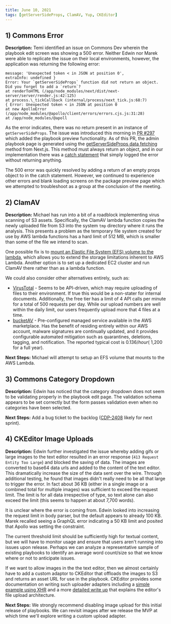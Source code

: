 ```yaml
---
title: June 10, 2021
tags: [getServerSideProps, ClamAV, Yup, CKEditor]
---
```


## 1) Commons Error

**Description:** Temi identified an issue on Commons Dev wherein the playbook edit screen was showing a 500 error. Neither Edwin nor Marek were able to replicate the issue on their local environments, however, the application was returning the following error:

```text
message: 'Unexpected token < in JSON at position 0',
extraInfo: undefined }
Error: Your `getServerSideProps` function did not return an object. Did you forget to add a `return`?
at renderToHTML (/app/node_modules/next/dist/next-server/server/render.js:42:125)
at process.\_tickCallback (internal/process/next_tick.js:68:7)
{ Error: Unexpected token < in JSON at position 0
at new ApolloError (/app/node_modules/@apollo/client/errors/errors.cjs.js:31:28)
at /app/node_modules/@apoll
```

As the error indicates, there was no return present in an instance of `getServerSideProps`. The issue was introduced this morning in [PR #297](https://github.com/IIP-Design/content-commons-client/pull/297) which added the playbook preview functionality. As of this PR, the admin playbook page is generated using the [getServerSideProps data fetching](https://nextjs.org/docs/basic-features/data-fetching#getserversideprops-server-side-rendering) method from Next.js. This method must always return an object, and in our implementation there was a [catch statement](https://github.com/IIP-Design/content-commons-client/blob/36fe128b62456ee781d734aa2546fa58fb0653cf/pages/admin/package/playbook/%5B...slug%5D.js#L48) that simply logged the error without returning anything.

The 500 error was quickly resolved by adding a return of an empty props object to in the catch statement. However, we continued to experience other errors and blank loading screens on the package preview page which we attempted to troubleshoot as a group at the conclusion of the meeting.

## 2) ClamAV

**Description:** Michael has run into a bit of a roadblock implementing virus scanning of S3 assets. Specifically, the ClamAV lambda function copies the newly uploaded file from S3 into the system `tmp` directory where it runs the analysis. This presents a problem as the temporary file system created for use by AWS lambda functions has a hard limit of 512 MB, which is smaller than some of the file we intend to scan.

One possible fix is to [mount an Elastic File System (EFS) volume to the lambda](https://aws.amazon.com/blogs/compute/using-amazon-efs-for-aws-lambda-in-your-serverless-applications/), which allows you to extend the storage limitations inherent to AWS Lambda. Another option is to set up a dedicated EC2 cluster and run ClamAV there rather than as a lambda function.

We could also consider other alternatives entirely, such as:

- [VirusTotal](https://www.virustotal.com/gui/) - Seems to be API-driven, which may require uploading of files to their environment. If true this would be a non-stater for internal documents. Additionally, the free tier has a limit of 4 API calls per minute for a total of 500 requests per day. While our upload numbers are well within the daily limit, our users frequently upload more that 4 files at a time.
- [bucketAV](https://aws.amazon.com/marketplace/pp/prodview-sykoblbsdgw2o) - Pre-configured managed service available in the AWS marketplace. Has the benefit of residing entirely within our AWS account, malware signatures are continually updated, and it provides configurable automated mitigation such as quarantines, deletions, tagging, and notification. The reported typical cost is $0.136/hour (~$1,200 for a full year).

**Next Steps:** Michael will attempt to setup an EFS volume that mounts to the AWS Lambda.

## 3) Commons Category Dropdown

**Description:** Edwin has noticed that the category dropdown does not seem to be validating properly in the playbook edit page. The validation schema appears to be set correctly but the form passes validation even when no categories have been selected.

**Next Steps:** Add a bug ticket to the backlog ([CDP-2408](https://design.atlassian.net/browse/CDP-2408) likely for next sprint).

## 4) CKEditor Image Uploads

**Description:** Edwin further investigated the issue whereby adding gifs or large images to the text editor resulted in an error response (`413 Request Entity Too Large`) and blocked the saving of data. The images are converted to base64 data urls and added to the content of the text editor. This dramatically increase the size of the data sent over the wire. Through additional testing, he found that images didn't really need to be all that large to trigger the error. In fact about 36 KB (either in a single image or a combined total for multiple images) was sufficient to exceed the request limit. The limit is for all data irrespective of type, so text alone can also exceed the limit (this seems to happen at about 7,700 words).

It is unclear where the error is coming from. Edwin looked into increasing the request limit in body parser, but the default appears to already 100 KB. Marek recalled seeing a GraphQL error indicating a 50 KB limit and posited that Apollo was setting the constraint.

The current threshold limit should be sufficiently high for textual content, but we will have to monitor usage and ensure that users aren't running into issues upon release. Perhaps we can analyze a representative sample of existing playbooks to identify an average word count/size so that we know where or not to anticipate issues.

If we want to allow images in the the text editor, then we almost certainly have to add a custom adaptor to CKEditor that offloads the images to S3 and returns an asset URL for use in the playbook. CKEditor provides some documentation on writing such uploader adapters including a [simple example using XHR](https://ckeditor.com/docs/ckeditor5/latest/features/image-upload/simple-upload-adapter.html) and a more [detailed write up](https://ckeditor.com/docs/ckeditor5/latest/framework/guides/deep-dive/upload-adapter.html) that explains the editor's file upload architecture.

**Next Steps:** We strongly recommend disabling image upload for this initial release of playbooks. We can revisit images after we release the MVP at which time we'll explore writing a custom upload adapter.
